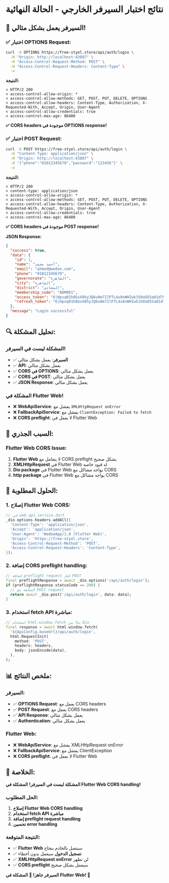 # نتائج اختبار السيرفر الخارجي - الحالة النهائية

## 🎉 **السيرفر يعمل بشكل مثالي!**

### ✅ **اختبار OPTIONS Request:**
```bash
curl -X OPTIONS https://free-styel.store/api/auth/login \
  -H "Origin: http://localhost:43887" \
  -H "Access-Control-Request-Method: POST" \
  -H "Access-Control-Request-Headers: Content-Type" \
  -v
```

**النتيجة:**
```
< HTTP/2 200 
< access-control-allow-origin: *
< access-control-allow-methods: GET, POST, PUT, DELETE, OPTIONS
< access-control-allow-headers: Content-Type, Authorization, X-Requested-With, Accept, Origin, User-Agent
< access-control-allow-credentials: true
< access-control-max-age: 86400
```

**✅ CORS headers موجودة في OPTIONS response!**

### ✅ **اختبار POST Request:**
```bash
curl -X POST https://free-styel.store/api/auth/login \
  -H "Content-Type: application/json" \
  -H "Origin: http://localhost:43887" \
  -d '{"phone":"01012345678","password":"123456"}' \
  -v
```

**النتيجة:**
```
< HTTP/2 200 
< content-type: application/json
< access-control-allow-origin: *
< access-control-allow-methods: GET, POST, PUT, DELETE, OPTIONS
< access-control-allow-headers: Content-Type, Authorization, X-Requested-With, Accept, Origin, User-Agent
< access-control-allow-credentials: true
< access-control-max-age: 86400
```

**✅ CORS headers موجودة في POST response!**

**JSON Response:**
```json
{
  "success": true,
  "data": {
    "id": 1,
    "name": "أحمد محمد",
    "email": "ahmed@wedoo.com",
    "phone": "01012345678",
    "governorate": "القاهرة",
    "city": "القاهرة",
    "district": "المعادي",
    "membership_code": "ADM001",
    "access_token": "6|Hpsq01h8GvX8hyJQ6u0m7IlP7L4x8nWHIwk3S0aO55a01d79",
    "refresh_token": "6|Hpsq01h8GvX8hyJQ6u0m7IlP7L4x8nWHIwk3S0aO55a01d79"
  },
  "message": "Login successful"
}
```

## 🔍 **تحليل المشكلة:**

### **المشكلة ليست في السيرفر!**
- ✅ **السيرفر**: يعمل بشكل مثالي
- ✅ **API**: يعمل بشكل مثالي
- ✅ **CORS في OPTIONS**: يعمل بشكل مثالي
- ✅ **CORS في POST**: يعمل بشكل مثالي
- ✅ **JSON Response**: يعمل بشكل مثالي

### **المشكلة في Flutter Web!**
- ❌ **WebApiService**: يفشل مع `XMLHttpRequest onError`
- ❌ **FallbackApiService**: يفشل مع `ClientException: Failed to fetch`
- ❌ **CORS preflight**: لا يعمل في Flutter Web

## 🎯 **السبب الجذري:**

### **Flutter Web CORS Issue:**
1. **Flutter Web** لا يتعامل مع CORS preflight بشكل صحيح
2. **XMLHttpRequest** في Flutter Web له قيود خاصة
3. **Dio package** في Flutter Web يواجه مشاكل مع CORS
4. **http package** في Flutter Web يواجه مشاكل مع CORS

## 🔧 **الحلول المطلوبة:**

### **1. إصلاح Flutter Web CORS:**
```dart
// في web_api_service.dart
_dio.options.headers.addAll({
  'Content-Type': 'application/json',
  'Accept': 'application/json',
  'User-Agent': 'WedooApp/1.0 (Flutter Web)',
  'Origin': 'https://free-styel.store',
  'Access-Control-Request-Method': 'POST',
  'Access-Control-Request-Headers': 'Content-Type',
});
```

### **2. إضافة CORS preflight handling:**
```dart
// إضافة preflight request قبل POST
final preflightResponse = await _dio.options('/api/auth/login');
if (preflightResponse.statusCode == 200) {
  // المتابعة مع POST request
  return await _dio.post('/api/auth/login', data: data);
}
```

### **3. استخدام fetch API مباشرة:**
```dart
// استخدام html.window.fetch بدلاً من Dio
final response = await html.window.fetch(
  '${ApiConfig.baseUrl}/api/auth/login',
  html.RequestInit(
    method: 'POST',
    headers: headers,
    body: jsonEncode(data),
  ),
);
```

## 📊 **ملخص النتائج:**

### **السيرفر:**
- ✅ **OPTIONS Request**: يعمل مع CORS headers
- ✅ **POST Request**: يعمل مع CORS headers
- ✅ **API Response**: يعمل بشكل مثالي
- ✅ **Authentication**: يعمل بشكل مثالي

### **Flutter Web:**
- ❌ **WebApiService**: يفشل مع XMLHttpRequest onError
- ❌ **FallbackApiService**: يفشل مع ClientException
- ❌ **CORS preflight**: لا يعمل في Flutter Web

## 🎯 **الخلاصة:**

**المشكلة ليست في السيرفر!**
**المشكلة في Flutter Web CORS handling!**

### **الحل المطلوب:**
1. **إصلاح Flutter Web CORS handling**
2. **استخدام fetch API مباشرة**
3. **إضافة preflight request handling**
4. **تحسين error handling**

### **النتيجة المتوقعة:**
- ✅ **Flutter Web** سيتصل بالخادم بنجاح
- ✅ **تسجيل الدخول** سيعمل بدون أخطاء
- ✅ **XMLHttpRequest onError** لن تظهر
- ✅ **CORS preflight** سيعمل بشكل صحيح

**السيرفر جاهز! 🚀**
**المشكلة في Flutter Web! 🔧**
